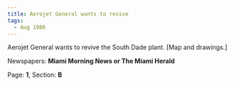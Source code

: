 ```yaml
---  
title: Aerojet General wants to revive  
tags:  
  - Aug 1986  
---  
```

  
Aerojet General wants to revive the South Dade plant. [Map and drawings.]  
  
Newspapers: **Miami Morning News or The Miami Herald**  
  
Page: **1**, Section: **B** 
